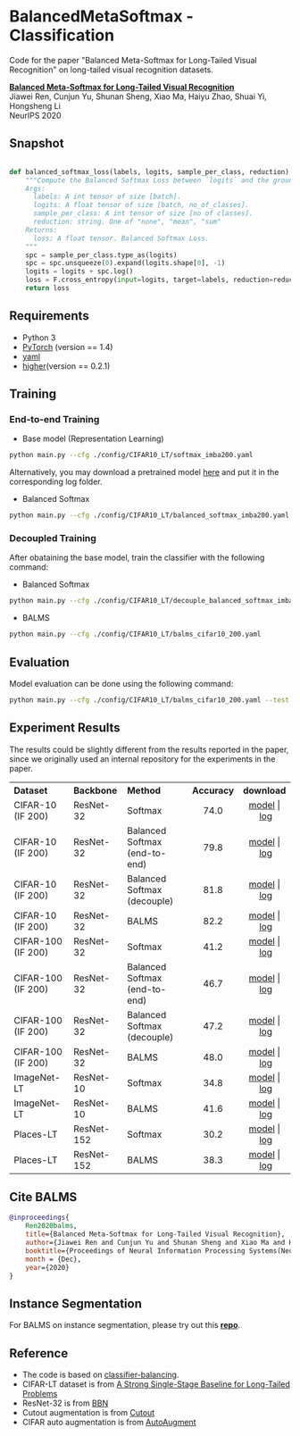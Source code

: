 # BalancedMetaSoftmax - Classification

Code for the paper "Balanced Meta-Softmax for Long-Tailed Visual Recognition" on long-tailed visual recognition datasets.

**[Balanced Meta-Softmax for Long-Tailed Visual Recognition](https://arxiv.org/abs/2007.10740)**  
Jiawei Ren, Cunjun Yu, Shunan Sheng, Xiao Ma, Haiyu Zhao, Shuai Yi, Hongsheng Li  
NeurIPS 2020

## Snapshot
```python

def balanced_softmax_loss(labels, logits, sample_per_class, reduction):
    """Compute the Balanced Softmax Loss between `logits` and the ground truth `labels`.
    Args:
      labels: A int tensor of size [batch].
      logits: A float tensor of size [batch, no_of_classes].
      sample_per_class: A int tensor of size [no of classes].
      reduction: string. One of "none", "mean", "sum"
    Returns:
      loss: A float tensor. Balanced Softmax Loss.
    """
    spc = sample_per_class.type_as(logits)
    spc = spc.unsqueeze(0).expand(logits.shape[0], -1)
    logits = logits + spc.log()
    loss = F.cross_entropy(input=logits, target=labels, reduction=reduction)
    return loss

```
## Requirements 
* Python 3
* [PyTorch](https://pytorch.org/) (version == 1.4)
* [yaml](https://pyyaml.org/wiki/PyYAMLDocumentation)
* [higher](https://github.com/facebookresearch/higher)(version == 0.2.1)



## Training
### End-to-end Training
- Base model (Representation Learning)
```bash
python main.py --cfg ./config/CIFAR10_LT/softmax_imba200.yaml
```
Alternatively, you may download a pretrained model [here](https://drive.google.com/file/d/1laY5ce0-sw3HrHBQZ2Gseo9acbG2CavK/view?usp=sharing) and put it in the corresponding log folder. 
- Balanced Softmax
```bash
python main.py --cfg ./config/CIFAR10_LT/balanced_softmax_imba200.yaml
```
### Decoupled Training
After obataining the base model, train the classifier with the following command:
- Balanced Softmax
```bash
python main.py --cfg ./config/CIFAR10_LT/decouple_balanced_softmax_imba200.yaml
```
- BALMS
```bash
python main.py --cfg ./config/CIFAR10_LT/balms_cifar10_200.yaml
```
## Evaluation

Model evaluation can be done using the following command:
```bash
python main.py --cfg ./config/CIFAR10_LT/balms_cifar10_200.yaml --test
```

## Experiment Results
The results could be slightly different from the results reported in the paper, since we originally used an internal repository for the experiments in the paper.
<table><tbody>
<!-- START TABLE -->
<!-- TABLE HEADER -->
<th valign="bottom", align="left">Dataset</th>
<th valign="bottom", align="left">Backbone</th>
<th valign="bottom", align="left">Method</th>
<th valign="bottom">Accuracy</th>
<th valign="bottom">download</th>

<!-- TABLE BODY -->
<tr>
<td align="left">CIFAR-10 (IF 200)</td>
<td align="left">ResNet-32</td>
<td align="left">Softmax</td>
<td align="center">74.0</td>
<td align="center"><a href="https://drive.google.com/file/d/1laY5ce0-sw3HrHBQZ2Gseo9acbG2CavK/view?usp=sharing">model</a>&nbsp;|&nbsp;<a href="https://drive.google.com/file/d/1KEyA1kaMXXJxzKaZxQK_JyFz6smvP9ib/view?usp=sharing">log</a></td>
</tr>
<tr>
<td align="left">CIFAR-10 (IF 200)</td>
<td align="left">ResNet-32</td>
<td align="left">Balanced Softmax (end-to-end)</td>
<td align="center">79.8</td>
<td align="center"><a href="https://drive.google.com/file/d/17AsyPy5mXavxXJvLiGzWIjgIyoukFSRQ/view?usp=sharing">model</a>&nbsp;|&nbsp;<a href="https://drive.google.com/file/d/1QwJq9BpkSaCVRLJcthONM7oGOD7Hqu3m/view?usp=sharing">log</a></td>
</tr>
<tr>
<td align="left">CIFAR-10 (IF 200)</td>
<td align="left">ResNet-32</td>
<td align="left">Balanced Softmax (decouple)</td>
<td align="center">81.8</td>
<td align="center"><a href="https://drive.google.com/file/d/1VztEqUdA_RCzg0oXk3rebv5EPAF5B6es/view?usp=sharing">model</a>&nbsp;|&nbsp;<a href="https://drive.google.com/file/d/13q6vDu8zMSSX9NFUGqWZe_YxH-__GCTl/view?usp=sharing">log</a></td>
</tr>
<tr>
<td align="left">CIFAR-10 (IF 200)</td>
<td align="left">ResNet-32</td>
<td align="left">BALMS</td>
<td align="center">82.2</td>
<td align="center"><a href="https://drive.google.com/file/d/1CK0mDg8tpPAxnh5ZEx4-6eX3sEdQoXGi/view?usp=sharing">model</a>&nbsp;|&nbsp;<a href="https://drive.google.com/file/d/1WhQbiUvmjxJOIS4HiBUQm2y-N5u7xXCY/view?usp=sharing">log</a></td>
</tr>
<tr>
<td align="left">CIFAR-100 (IF 200)</td>
<td align="left">ResNet-32</td>
<td align="left">Softmax</td>
<td align="center">41.2</td>
<td align="center"><a href="https://www.dropbox.com/s/63q8cf7i62aveo6/model_final.pth?dl=0">model</a>&nbsp;|&nbsp;<a href="https://drive.google.com/file/d/1xsOPbCNZsHbRUkmobFaUCHBPulRRP8Rh/view?usp=sharing">log</a></td>
</tr>
<tr>
<td align="left">CIFAR-100 (IF 200)</td>
<td align="left">ResNet-32</td>
<td align="left">Balanced Softmax (end-to-end)</td>
<td align="center">46.7</td>
<td align="center"><a href="https://drive.google.com/file/d/1Dyutyp7InoaQdePJXZDSrvhSts7y2Z6-/view?usp=sharing">model</a>&nbsp;|&nbsp;<a href="https://drive.google.com/file/d/1tMa88v-ZWPuIMzF0N0XYg9r6xCrpEn0i/view?usp=sharing">log</a></td>
</tr>
<tr>
<td align="left">CIFAR-100 (IF 200)</td>
<td align="left">ResNet-32</td>
<td align="left">Balanced Softmax (decouple)</td>
<td align="center">47.2</td>
<td align="center"><a href="https://drive.google.com/file/d/144mXXEP58hWS1y9RlNo0ThbpdThxT191/view?usp=sharing">model</a>&nbsp;|&nbsp;<a href="https://drive.google.com/file/d/1slP1eln4qq-dG_piLZ8TlGqvR_Ms8a7G/view?usp=sharing">log</a></td>
</tr>
<tr>
<td align="left">CIFAR-100 (IF 200)</td>
<td align="left">ResNet-32</td>
<td align="left">BALMS</td>
<td align="center">48.0</td>
<td align="center"><a href="https://drive.google.com/file/d/1Qc4-F1qFu6ebVEeZSJMdnE_DnMh_siit/view?usp=sharing">model</a>&nbsp;|&nbsp;<a href="https://drive.google.com/file/d/1t4uA6jqMeoeoz_UhgTA_Iog3ZhchX6P7/view?usp=sharing">log</a></td>
</tr>
<tr>
<td align="left">ImageNet-LT</td>
<td align="left">ResNet-10</td>
<td align="left">Softmax</td>
<td align="center">34.8</td>
<td align="center"><a href="https://drive.google.com/file/d/1QWoj418KRhW5JhnTk-Mu_a5ram0V9X9V/view?usp=sharing">model</a>&nbsp;|&nbsp;<a href="https://drive.google.com/file/d/1llnGZWHv7Kt5c7VE1SQbywmC_qPnhI5d/view?usp=sharing">log</a></td>
</tr>
<tr>
<td align="left">ImageNet-LT</td>
<td align="left">ResNet-10</td>
<td align="left">BALMS</td>
<td align="center">41.6</td>
<td align="center"><a href="https://drive.google.com/file/d/1v6G1xGkku5px4tombqtR8xJI-Qj1F0dI/view?usp=sharing">model</a>&nbsp;|&nbsp;<a href="https://drive.google.com/file/d/1EUfTFVocx59CZigElUALgvR6OYoiuhtD/view?usp=sharing">log</a></td>
</tr>
<tr>
<td align="left">Places-LT</td>
<td align="left">ResNet-152</td>
<td align="left">Softmax</td>
<td align="center">30.2</td>
<td align="center"><a href="https://dl.fbaipublicfiles.com/classifier-balancing/Places_LT/models/resnet152_uniform.pth">model</a>&nbsp;|&nbsp;<a href="">log</a></td>
</tr>
<tr>
<td align="left">Places-LT</td>
<td align="left">ResNet-152</td>
<td align="left">BALMS</td>
<td align="center">38.3</td>
<td align="center"><a href="https://drive.google.com/file/d/1hPW6CrXmBpvinU1rhmp2TpnkUNl9NUf0/view?usp=sharing">model</a>&nbsp;|&nbsp;<a href="https://drive.google.com/file/d/1jpcM2Su3YVJke8o78gluUEPEvua0Z4kH/view?usp=sharing">log</a></td>
</tr>

</tbody></table>


## Cite BALMS
```bibtex
@inproceedings{
    Ren2020balms,
    title={Balanced Meta-Softmax for Long-Tailed Visual Recognition},
    author={Jiawei Ren and Cunjun Yu and Shunan Sheng and Xiao Ma and Haiyu Zhao and Shuai Yi and Hongsheng Li},
    booktitle={Proceedings of Neural Information Processing Systems(NeurIPS)},
    month = {Dec},
    year={2020}
}
```

## Instance Segmentation

For BALMS on instance segmentation, please try out this [**repo**](https://github.com/Majiker/BalancedMetaSoftmax-InstanceSeg).

## Reference 
- The code is based on [classifier-balancing](https://github.com/facebookresearch/classifier-balancing).
- CIFAR-LT dataset is from [A Strong Single-Stage Baseline for Long-Tailed Problems](https://github.com/KaihuaTang/Long-Tailed-Recognition.pytorch)
- ResNet-32 is from [BBN](https://github.com/Megvii-Nanjing/BBN)
- Cutout augmentation is from [Cutout](https://github.com/uoguelph-mlrg/Cutout)
- CIFAR auto augmentation is from [AutoAugment](https://github.com/DeepVoltaire/AutoAugment)

